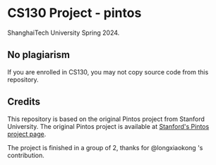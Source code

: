 # CS130 Project - pintos

ShanghaiTech University Spring 2024.

## No plagiarism

If you are enrolled in CS130, you may not copy source code from this repository.

## Credits

This repository is based on the original Pintos project from Stanford University. The original Pintos project is available at [Stanford's Pintos project page](https://web.stanford.edu/class/cs140/projects/pintos/pintos_1.html).

The project is finished in a group of 2, thanks for @longxiaokong 's contribution.